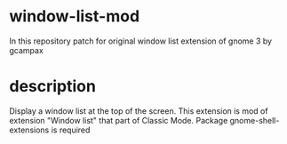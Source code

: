 # window-list-mod
In this repository patch for original window list extension of gnome 3 by gcampax
# description
Display a window list at the top of the screen.
This extension is mod of extension "Window list" that part of Classic Mode.
Package gnome-shell-extensions is required
